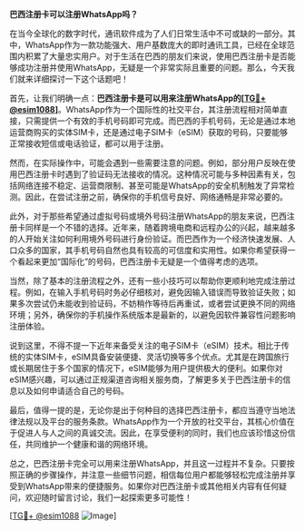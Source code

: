 **巴西注册卡可以注册WhatsApp吗？**

在当今全球化的数字时代，通讯软件成为了人们日常生活中不可或缺的一部分。其中，WhatsApp作为一款功能强大、用户基数庞大的即时通讯工具，已经在全球范围内积累了大量忠实用户。对于生活在巴西的朋友们来说，使用巴西注册卡是否能够成功注册并使用WhatsApp，无疑是一个非常实际且重要的问题。那么，今天我们就来详细探讨一下这个话题吧！

首先，让我们明确一点：**巴西注册卡是可以用来注册WhatsApp的[[TG💪+ @esim1088](https://t.me/s/esim1088)]**。WhatsApp作为一个国际性的社交平台，其注册流程相对简单直接，只需提供一个有效的手机号码即可完成。而巴西的手机号码，无论是通过本地运营商购买的实体SIM卡，还是通过电子SIM卡（eSIM）获取的号码，只要能够正常接收短信或电话验证，都可以用于注册。

然而，在实际操作中，可能会遇到一些需要注意的问题。例如，部分用户反映在使用巴西注册卡时遇到了验证码无法接收的情况。这种情况可能与多种因素有关，包括网络连接不稳定、运营商限制、甚至可能是WhatsApp的安全机制触发了异常检测。因此，在尝试注册之前，确保你的手机信号良好、网络通畅是非常必要的。

此外，对于那些希望通过虚拟号码或境外号码注册WhatsApp的朋友来说，巴西注册卡同样是一个不错的选择。近年来，随着跨境电商和远程办公的兴起，越来越多的人开始关注如何利用境外号码进行身份验证。而巴西作为一个经济快速发展、人口众多的国家，其手机号码自然也具有较高的可信度和实用性。如果你希望获得一个看起来更加“国际化”的号码，巴西注册卡无疑是一个值得考虑的选项。

当然，除了基本的注册流程之外，还有一些小技巧可以帮助你更顺利地完成注册过程。例如，在输入手机号码时务必仔细核对，避免因输入错误而导致验证失败；如果多次尝试仍未能收到验证码，不妨稍作等待后再重试，或者尝试更换不同的网络环境；另外，确保你的手机操作系统版本是最新的，以避免因软件兼容性问题影响注册体验。

说到这里，不得不提一下近年来备受关注的电子SIM卡（eSIM）技术。相比于传统的实体SIM卡，eSIM具备安装便捷、灵活切换等多个优点。尤其是在跨国旅行或长期居住于多个国家的情况下，eSIM能够为用户提供极大的便利。如果你对eSIM感兴趣，可以通过正规渠道咨询相关服务商，了解更多关于巴西注册卡的信息以及如何申请适合自己的号码。

最后，值得一提的是，无论你是出于何种目的选择巴西注册卡，都应当遵守当地法律法规以及平台的服务条款。WhatsApp作为一个开放的社交平台，其核心价值在于促进人与人之间的真诚交流。因此，在享受便利的同时，我们也应该珍惜这份信任，共同维护一个健康和谐的网络环境。

总之，巴西注册卡完全可以用来注册WhatsApp，并且这一过程并不复杂。只要按照正确的步骤操作，并注意一些细节问题，相信每位用户都能够轻松完成注册并享受到WhatsApp带来的便捷服务。如果你对巴西注册卡或其他相关内容有任何疑问，欢迎随时留言讨论，我们一起探索更多可能性！

[[TG💪+ @esim1088](https://t.me/s/esim1088) ![Image](https://i.postimg.cc/4NQfJmqS/Snipaste-2025-05-13-00-14-12.png)]